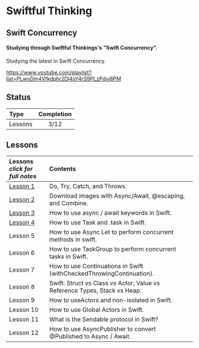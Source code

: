 # Swiftful Thinking

## Swift Concurrency

#### Studying through Swiftful Thinkings's "Swift Concurrency".

Studying the latest in Swift Concurrency.

https://www.youtube.com/playlist?list=PLwvDm4Vfkdphr2Dl4sY4rS9PLzPdyi8PM

## Status

| Type    | Completion |
| :------ | :--------: |
| Lessons |    3/12    |

## Lessons

| **Lessons** <br> _click for full notes_ | Contents                                                                  |
| :-------------------------------------- | :------------------------------------------------------------------------ |
| [Lesson 1](01_DoTryCatchThrows)         | Do, Try, Catch, and Throws.                                               |
| [Lesson 2](02_DownloadImageAsnyc)       | Download images with Async/Await, @escaping, and Combine.                 |
| [Lesson 3](03_AsyncAwait)               | How to use async / await keywords in Swift.                               |
| [Lesson 4](04_TaskBootcamp)             | How to use Task and .task in Swift.                                       |
| Lesson 5                                | How to use Async Let to perform concurrent methods in swift.              |
| Lesson 6                                | How to use TaskGroup to perform concurrent tasks in Swift.                |
| Lesson 7                                | How to use Continuations in Swift (withCheckedThrowingContinuation).      |
| Lesson 8                                | Swift: Struct vs Class vs Actor, Value vs Reference Types, Stack vs Heap. |
| Lesson 9                                | How to useActors and non-isolated in Swift.                               |
| Lesson 10                               | How to use Global Actors in Swift.                                        |
| Lesson 11                               | What is the Sendable protocol in Swift?                                   |
| Lesson 12                               | How to use AsyncPublisher to convert @Published to Async / Await.         |
